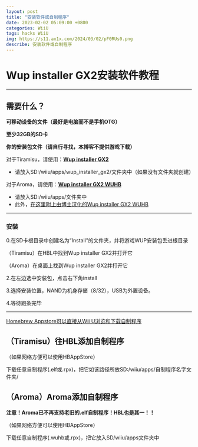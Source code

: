 ```yaml
---
layout: post
title: "安装软件或自制程序"
date: 2023-02-02 05:09:00 +0800
categories: WiiU
tags: hacks WiiU
img: https://s11.ax1x.com/2024/03/02/pF0RUs0.png
describe: 安装软件或自制程序
---
```


# Wup installer GX2安装软件教程

<hr />

## 需要什么？

**可移动设备的文件（最好是电脑而不是手机OTG）**

**至少32GB的SD卡**

**你的安装包文件（请自行寻找，本博客不提供游戏下载）**

对于Tiramisu，请使用：**[Wup installer GX2](https://github.com/wiiu-controller-mods/wup-installer-gx2/releases/download/v1/wup_installer_gx2.elf)**

- 请放入SD:/wiiu/apps/wup_installer_gx2/文件夹中（如果没有文件夹就创建）

对于Aroma，请使用：**[Wup installer GX2 WUHB](https://github.com/Fangal-Airbag/wup-installer-gx2/releases/tag/v1.3.1)**

- 请放入SD:/wiiu/apps/文件夹中
 - 此外，[在这里附上由博主汉化的Wup installer GX2 WUHB](https://github.com/LittleFIve233/wup-installer-gx2-wuhb-zh/releases/tag/wuhb(zh-hans))

<hr />

### 安装

0.在SD卡根目录中创建名为“Install”的文件夹，并将游戏WUP安装包丢进根目录

（Tiramisu）在HBL中找到Wup installer GX2并打开它

（Aroma）在桌面上找到Wup installer GX2并打开它

2.在左边选中安装包，点击右下角install

3.选择安装位置，NAND为机身存储（8/32），USB为外置设备。

4.等待跑条完毕

<hr />

[Homebrew Appstore可以直接从Wii U浏览和下载自制程序](https://wiiubru.com/appstore/zips/appstore.zip)

## （Tiramisu）往HBL添加自制程序
（如果网络方便可以使用HBAppStore）

下载任意自制程序(.elf或.rpx)，把它如该路径所放SD:/wiiu/apps/自制程序名字文件夹/

## （Aroma）Aroma添加自制程序
**注意！Aroma已不再支持老旧的.elf自制程序！HBL也是其一！！**

（如果网络方便可以使用HBAppStore）

下载任意自制程序(.wuhb或.rpx)，把它放入SD/wiiu/apps文件夹中

